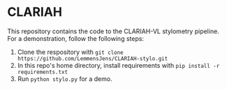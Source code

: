 # CLARIAH

This repository contains the code to the CLARIAH-VL stylometry pipeline.
For a demonstration, follow the following steps:
1. Clone the respository with ```git clone https://github.com/LemmensJens/CLARIAH-stylo.git```
2. In this repo's home directory, install requirements with ```pip install -r requirements.txt```
3. Run ```python stylo.py``` for a demo.
